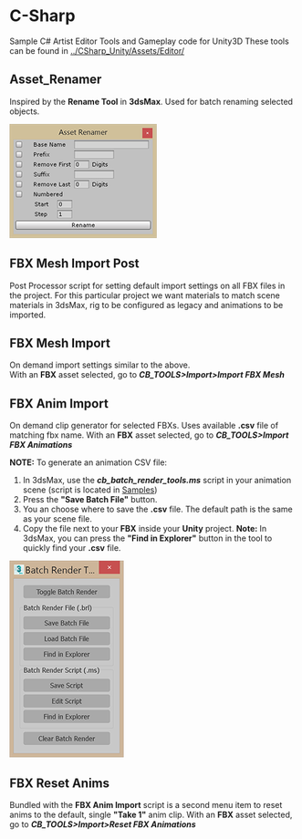# C-Sharp
Sample C# Artist Editor Tools and Gameplay code for Unity3D 
These tools can be found in [../CSharp_Unity/Assets/Editor/](tree/master/CSharp_Unity/Assets/Editor)

## Asset_Renamer

Inspired by the **Rename Tool** in **3dsMax**. Used for batch renaming selected objects.

![Sampleimage](Samples/asset_renamer.png)


## FBX Mesh Import Post

Post Processor script for setting default import settings on all FBX files in the project. For this particular project we want materials to match scene materials in 3dsMax, rig to be configured as legacy and animations to be imported.

## FBX Mesh Import

On demand import settings similar to the above.  
With an **FBX** asset selected, go to ***CB_TOOLS>Import>Import FBX Mesh***

## FBX Anim Import

On demand clip generator for selected FBXs. Uses available **.csv** file of matching fbx name.
With an **FBX** asset selected, go to ***CB_TOOLS>Import FBX Animations***

**NOTE:** To generate an animation CSV file:
1. In 3dsMax, use the ***cb_batch_render_tools.ms*** script in your animation scene (script is located in [Samples](Samples/))
2. Press the **"Save Batch File"** button.
3. You an choose where to save the **.csv** file. The default path is the same as your scene file.
4. Copy the file next to your **FBX** inside your **Unity** project.
**Note:** In 3dsMax, you can press the **"Find in Explorer"** button in the tool to quickly find your **.csv** file.

![SampleImage](Samples/cb_batch_render_tools.png)

## FBX Reset Anims

Bundled with the **FBX Anim Import** script is a second menu item to reset anims to the default, single **"Take 1"** anim clip.
With an **FBX** asset selected, go to ***CB_TOOLS>Import>Reset FBX Animations***
